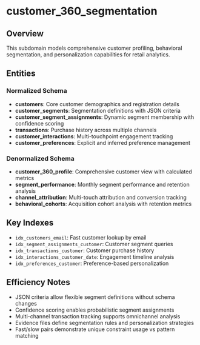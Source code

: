 # customer_360_segmentation

## Overview
This subdomain models comprehensive customer profiling, behavioral segmentation, and personalization capabilities for retail analytics.

## Entities

### Normalized Schema
- **customers**: Core customer demographics and registration details
- **customer_segments**: Segmentation definitions with JSON criteria
- **customer_segment_assignments**: Dynamic segment membership with confidence scoring
- **transactions**: Purchase history across multiple channels
- **customer_interactions**: Multi-touchpoint engagement tracking
- **customer_preferences**: Explicit and inferred preference management

### Denormalized Schema
- **customer_360_profile**: Comprehensive customer view with calculated metrics
- **segment_performance**: Monthly segment performance and retention analysis
- **channel_attribution**: Multi-touch attribution and conversion tracking
- **behavioral_cohorts**: Acquisition cohort analysis with retention metrics

## Key Indexes
- `idx_customers_email`: Fast customer lookup by email
- `idx_segment_assignments_customer`: Customer segment queries
- `idx_transactions_customer`: Customer purchase history
- `idx_interactions_customer_date`: Engagement timeline analysis
- `idx_preferences_customer`: Preference-based personalization

## Efficiency Notes
- JSON criteria allow flexible segment definitions without schema changes
- Confidence scoring enables probabilistic segment assignments
- Multi-channel transaction tracking supports omnichannel analysis
- Evidence files define segmentation rules and personalization strategies
- Fast/slow pairs demonstrate unique constraint usage vs pattern matching